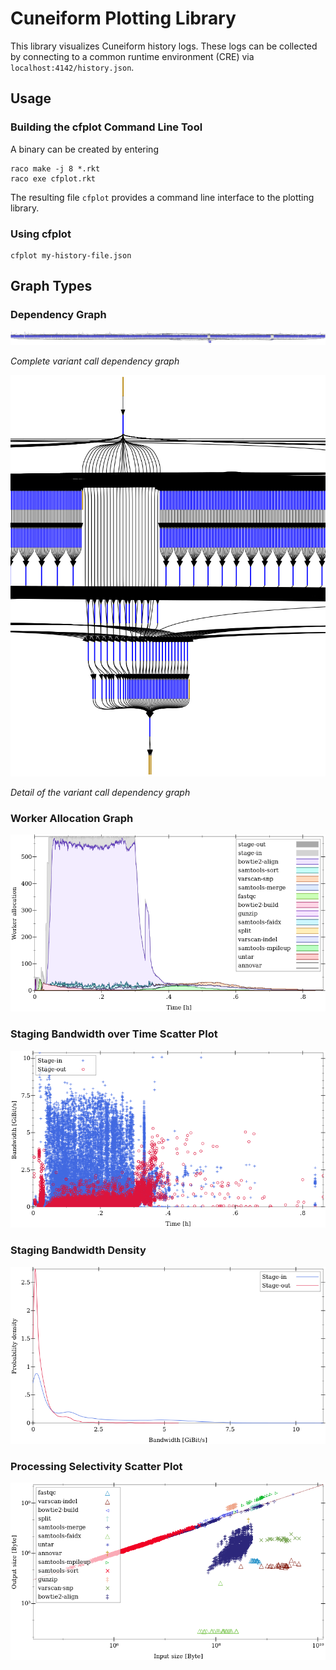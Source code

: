 # Cuneiform Plotting Library

This library visualizes Cuneiform history logs. These logs can be collected by connecting to a common runtime environment (CRE) via `localhost:4142/history.json`.

## Usage

### Building the cfplot Command Line Tool

A binary can be created by entering

    raco make -j 8 *.rkt
    raco exe cfplot.rkt

The resulting file `cfplot` provides a command line interface to the plotting library.

### Using cfplot

    cfplot my-history-file.json

## Graph Types

### Dependency Graph

![2019-01-17-variant-call-varscan-gruenau-4x120-2x32-2x16-gluster4-dep](img/2019-01-17-variant-call-varscan-gruenau-4x120-2x32-2x16-gluster4-dep.png)

*Complete variant call dependency graph*

![2019-01-17-variant-call-varscan-gruenau-4x120-2x32-2x16-gluster4-dep-detail](img/2019-01-17-variant-call-varscan-gruenau-4x120-2x32-2x16-gluster4-dep-detail.png)

*Detail of the variant call dependency graph*

### Worker Allocation Graph

![2019-01-17-variant-call-varscan-gruenau-4x120-2x32-2x16-gluster4-lipka](img/2019-01-17-variant-call-varscan-gruenau-4x120-2x32-2x16-gluster4-lipka.png)

### Staging Bandwidth over Time Scatter Plot

![2019-01-17-variant-call-varscan-gruenau-4x120-2x32-2x16-gluster4-bandwidth-scatter](img/2019-01-17-variant-call-varscan-gruenau-4x120-2x32-2x16-gluster4-bandwidth-scatter.png)

### Staging Bandwidth Density

![2019-01-17-variant-call-varscan-gruenau-4x120-2x32-2x16-gluster4-bandwidth-density](img/2019-01-17-variant-call-varscan-gruenau-4x120-2x32-2x16-gluster4-bandwidth-density.png)

### Processing Selectivity Scatter Plot

![2019-01-17-variant-call-varscan-gruenau-4x120-2x32-2x16-gluster4-selectivity](img/2019-01-17-variant-call-varscan-gruenau-4x120-2x32-2x16-gluster4-selectivity.png)